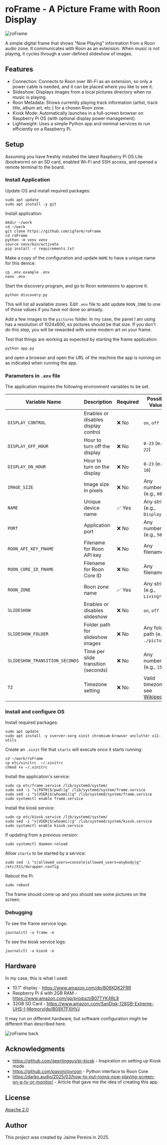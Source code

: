 # roFrame - A Picture Frame with Roon Display

![roFrame](assets/pic3.jpg)

A simple digital frame that shows "Now Playing" information from a Roon audio zone. It communicates with Roon as an extension. When music is not playing, it cycles through a user-defined slideshow of images.

## Features

- Connection: Connects to Roon over Wi-Fi as an extension, so only a power cable is needed, and it can be placed where you like to see it.
- Slideshow: Displays images from a local pictures directory when no music is playing.
- Roon Metadata: Shows currently playing track information (artist, track title, album art, etc.) for a chosen Roon zone.
- Kiosk Mode: Automatically launches in a full-screen browser on Raspberry Pi OS (with optional display power management).
- Lightweight: Uses a simple Python app and minimal services to run efficiently on a Raspberry Pi.

## Setup

Assuming you have freshly installed the latest Raspberry Pi OS Lite (bookworm) on an SD card, enabled Wi-Fi and SSH access, and opened a remote terminal to the board.

### Install Application

Update OS and install required packages:

    sudo apt update
    sudo apt install -y git

Install application:

    mkdir ~/work
    cd ~/work
    git clone https://github.com/igfarm/roFrame
    cd roFrame
    python -m venv venv
    source venv/bin/activate
    pip install -r requirements.txt

Make a copy of the configuration and update `NAME` to have a unique name for this device:

    cp .env.example .env
    nano .env

Start the discovery program, and go to Roon extensions to approve it:

    python discovery.py

This will list all available zones. Edit `.env` file to add update `ROON_ZONE` to one of those values if you have not done so already.

Add a few images to the `pictures` folder. In my case, the panel I am using has a resolution of 1024x600, so pictures should be that size. If you don't do this step, you will be rewarded with some modern art on your frame.

Test that things are working as expected by starting the frame application:

    python app.py

and open a browser and open the URL of the machine the app is running on as indicated when running the app.

### Parameters in `.env` file

The application requires the following environment variables to be set.

| Variable Name                  | Description                         | Required | Possible Values                                                                               | Default            |
| ------------------------------ | ----------------------------------- | -------- | --------------------------------------------------------------------------------------------- | ------------------ |
| `DISPLAY_CONTROL`              | Enables or disables display control | ❌ No    | `on`, `off`                                                                                   | `on`               |
| `DISPLAY_OFF_HOUR`             | Hour to turn off the display        | ❌ No    | `0-23` (e.g., `22`)                                                                           | `22`               |
| `DISPLAY_ON_HOUR`              | Hour to turn on the display         | ❌ No    | `0-23` (e.g., `10`)                                                                           | `10`               |
| `IMAGE_SIZE`                   | Image size in pixels                | ❌ No    | Any number (e.g., `600`)                                                                      | `600`              |
| `NAME`                         | Unique device name                  | ✅ Yes   | Any string (e.g., `Display`)                                                                  |                    |
| `PORT`                         | Application port                    | ❌ No    | Any number (e.g., `5006`)                                                                     | `5006`             |
| `ROON_API_KEY_FNAME`           | Filename for Roon API key           | ❌ No    | Any filename                                                                                  | `roon_api_key.txt` |
| `ROON_CORE_ID_FNAME`           | Filename for Roon Core ID           | ❌ No    | Any filename                                                                                  | `roon_core_id.txt` |
| `ROON_ZONE`                    | Roon zone name                      | ✅ Yes   | Any string (e.g., `Livingroom`)                                                               |                    |
| `SLIDESHOW`                    | Enables or disables slideshow       | ❌ No    | `on`, `off`                                                                                   | `on`               |
| `SLIDESHOW_FOLDER`             | Folder path for slideshow images    | ❌ No    | Any folder path (e.g., `./pictures`)                                                          | `./pictures`       |
| `SLIDESHOW_TRANSITION_SECONDS` | Time per slide transition (seconds) | ❌ No    | Any number (e.g., `15`)                                                                       | `15`               |
| `TZ`                           | Timezone setting                    | ❌ No    | Valid timezone, see [Wikipedia](https://en.wikipedia.org/wiki/List_of_tz_database_time_zones) | `America/New_York` |

### Install and configure OS

Install required packages:

    sudo apt update
    sudo apt install -y xserver-xorg xinit chromium-browser unclutter x11-utils

Create an `.xinit` file that `startx` will execute once it starts running:

    cd ~/work/roFrame
    cp etc/xinitrc  ~/.xinitrc
    chmod +x ~/.xinitrc

Install the application's service:

    sudo cp etc/frame.service /lib/systemd/system/
    sudo sed -i "s|PATH|$(pwd)|g" /lib/systemd/system/frame.service
    sudo sed -i "s|USER|$(whoami)|g" /lib/systemd/system/frame.service
    sudo systemctl enable frame.service

Install the kiosk service:

    sudo cp etc/kiosk.service /lib/systemd/system/
    sudo sed -i "s|USER|$(whoami)|g" /lib/systemd/system/kiosk.service
    sudo systemctl enable kiosk.service

If updating from a previous version:

    sudo systemctl daemon-reload

Allow `startx` to be started by a service:

    sudo sed -i "s|allowed_users=console|allowed_users=anybody|g" /etc/X11/Xwrapper.config

Reboot the Pi:

    sudo reboot

The frame should come up and you should see some pictures on the screen.

### Debugging

To see the frame service logs:

    journalctl -u frame -e

To see the kiosk service logs:

    journalctl -u kiosk -e

## Hardware

In my case, this is what I used:

- 10.1" display - https://www.amazon.com/dp/B09XDK2FRR
- Raspberry Pi 4 with 2GB RAM - https://www.amazon.com/gp/product/B07TYK4RL8
- 32GB SD Card - https://www.amazon.com/SanDisk-128GB-Extreme-UHS-I-Memory/dp/B09X7FXHVJ

It may run on different hardware, but software configuration might be different than described here.

![roFrame back](assets/pic2.png)

## Acknowledgments

- https://github.com/geerlingguy/pi-kiosk - Inspiration on setting up Kiosk mode
- https://github.com/pavoni/pyroon - Python interface to Roon Core
- https://darko.audio/2025/03/how-to-put-roons-now-playing-screen-on-a-tv-or-monitor/ - Article that gave me the idea of creating this app.

## License

[Apache 2.0](LICENSE)

## Author

This project was created by Jaime Pereira in 2025.
